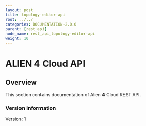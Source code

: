 ```yaml
---
layout: post
title: topology-editor-api
root: ../../
categories: DOCUMENTATION-2.0.0
parent: [rest_api]
node_name: rest_api_topology-editor-api
weight: 10
---
```


# ALIEN 4 Cloud API

## Overview
This section contains documentation of Alien 4 Cloud REST API.

### Version information
Version: 1

